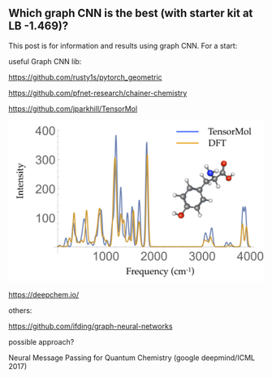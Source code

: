 ## Which graph CNN is the best (with starter kit at LB -1.469)?

This post is for information and results using graph CNN. For a start:

useful Graph CNN lib:

https://github.com/rusty1s/pytorch_geometric

https://github.com/pfnet-research/chainer-chemistry

https://github.com/jparkhill/TensorMol

<p><img src="../images/tyrosine.png" alt="" title="" /></p>

https://deepchem.io/

others:

https://github.com/ifding/graph-neural-networks

possible approach?

Neural Message Passing for Quantum Chemistry (google deepmind/ICML 2017)
